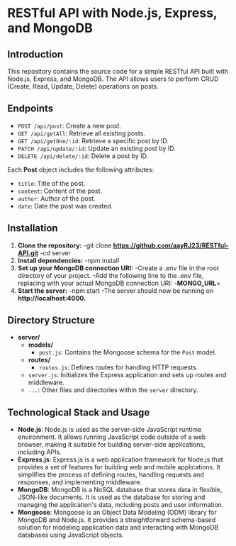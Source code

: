 # RESTful API with Node.js, Express, and MongoDB

## Introduction

This repository contains the source code for a simple RESTful API built with Node.js, Express, and MongoDB. The API allows users to perform CRUD (Create, Read, Update, Delete) operations on posts.

## Endpoints

- `POST /api/post`: Create a new post.
- `GET /api/getAll`: Retrieve all existing posts.
- `GET /api/getOne/:id`: Retrieve a specific post by ID.
- `PATCH /api/update/:id`: Update an existing post by ID.
- `DELETE /api/delete/:id`: Delete a post by ID.

Each **Post** object includes the following attributes:
- `title`: Title of the post.
- `content`: Content of the post.
- `author`: Author of the post.
- `date`: Date the post was created.

## Installation

1. **Clone the repository:**
   -git clone **https://github.com/aayRJ23/RESTful-API.git**
   -cd server
2. **Install dependencies:**
   -npm install
3. **Set up your MongoDB connection URI:**
   -Create a .env file in the root directory of your project.
   -Add the following line to the .env file, replacing <your-mongodb-uri> with your actual MongoDB connection URI:
   -**MONGO_URL**=<your-mongodb-uri>
4. **Start the server:**
   -npm start
   -The server should now be running on **http://localhost:4000.**

## Directory Structure

- **server/**
  - **models/**
    - `post.js`: Contains the Mongoose schema for the `Post` model.
  - **routes/**
    - `routes.js`: Defines routes for handling HTTP requests.
  - `server.js`: Initializes the Express application and sets up routes and middleware.
  - `...`: Other files and directories within the `server` directory.
 
## Technological Stack and Usage

- **Node.js**: Node.js is used as the server-side JavaScript runtime environment. It allows running JavaScript code outside of a web browser, making it suitable for building server-side applications, including APIs.
- **Express.js**: Express.js is a web application framework for Node.js that provides a set of features for building web and mobile applications. It simplifies the process of defining routes, handling requests and responses, and implementing middleware.
- **MongoDB**: MongoDB is a NoSQL database that stores data in flexible, JSON-like documents. It is used as the database for storing and managing the application's data, including posts and user information.
- **Mongoose**: Mongoose is an Object Data Modeling (ODM) library for MongoDB and Node.js. It provides a straightforward schema-based solution for modeling application data and interacting with MongoDB databases using JavaScript objects.


